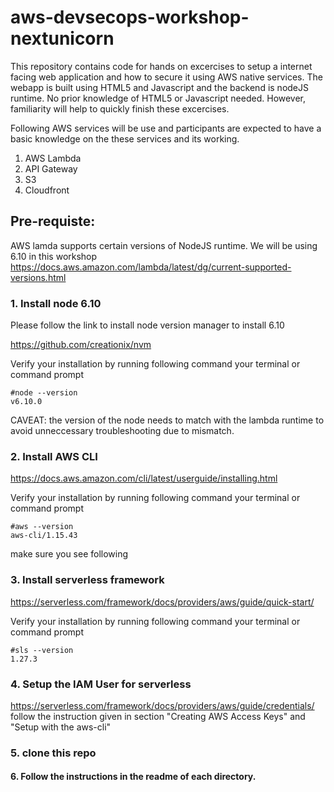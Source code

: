 # aws-devsecops-workshop-nextunicorn
This repository contains code for hands on excercises to setup a internet facing web application and how to secure it using AWS native services.
The webapp is built using HTML5 and Javascript and the backend is nodeJS runtime. No prior knowledge of HTML5 or Javascript needed. 
However, familiarity will help to quickly finish these excercises.

Following AWS services will be use and participants are expected to have a basic knowledge on the these services and its working. 
1. AWS Lambda
2. API Gateway
3. S3
4. Cloudfront


## Pre-requiste:

AWS lamda supports certain versions of NodeJS runtime. We will be using 6.10 in this workshop
https://docs.aws.amazon.com/lambda/latest/dg/current-supported-versions.html

### 1. Install node 6.10 

Please follow the link to install node version manager to install 6.10

https://github.com/creationix/nvm

Verify your installation by running following command your terminal or command prompt

```shell
#node --version
v6.10.0
```

CAVEAT: the version of the node needs to match with the lambda runtime to avoid unneccessary troubleshooting due to mismatch.

### 2. Install AWS CLI
https://docs.aws.amazon.com/cli/latest/userguide/installing.html

Verify your installation by running following command your terminal or command prompt
```shell
#aws --version
aws-cli/1.15.43
```

make sure you see following

### 3. Install serverless framework

https://serverless.com/framework/docs/providers/aws/guide/quick-start/

Verify your installation by running following command your terminal or command prompt

```shell
#sls --version
1.27.3
```

### 4. Setup the IAM User for serverless


https://serverless.com/framework/docs/providers/aws/guide/credentials/
follow the instruction given in section "Creating AWS Access Keys" and "Setup with the aws-cli"


### 5. clone this repo

#### 6. Follow the instructions in the readme of each directory.
